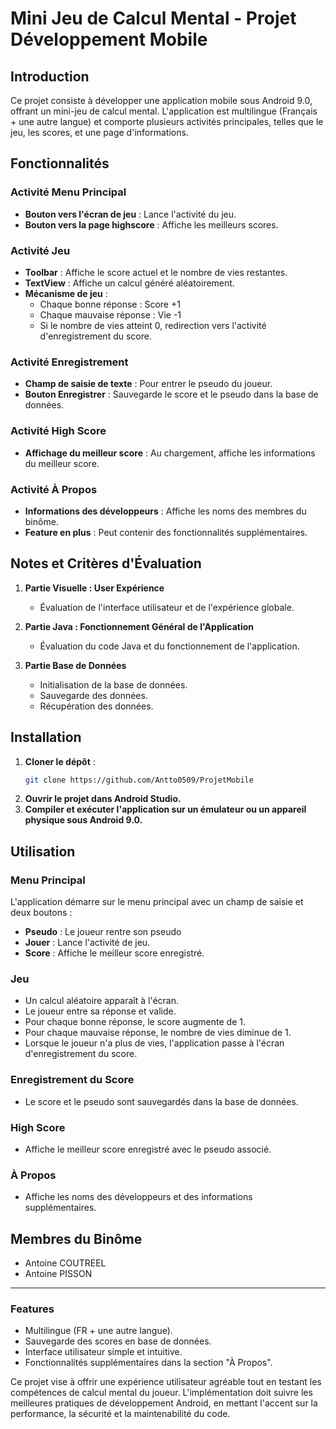 # Mini Jeu de Calcul Mental - Projet Développement Mobile

## Introduction

Ce projet consiste à développer une application mobile sous Android 9.0, offrant un mini-jeu de calcul mental. L'application est multilingue (Français + une autre langue) et comporte plusieurs activités principales, telles que le jeu, les scores, et une page d'informations.

## Fonctionnalités

### Activité Menu Principal

- **Bouton vers l'écran de jeu** : Lance l'activité du jeu.
- **Bouton vers la page highscore** : Affiche les meilleurs scores.

### Activité Jeu

- **Toolbar** : Affiche le score actuel et le nombre de vies restantes.
- **TextView** : Affiche un calcul généré aléatoirement.
- **Mécanisme de jeu** :
  - Chaque bonne réponse : Score +1
  - Chaque mauvaise réponse : Vie -1
  - Si le nombre de vies atteint 0, redirection vers l'activité d'enregistrement du score.

### Activité Enregistrement

- **Champ de saisie de texte** : Pour entrer le pseudo du joueur.
- **Bouton Enregistrer** : Sauvegarde le score et le pseudo dans la base de données.

### Activité High Score

- **Affichage du meilleur score** : Au chargement, affiche les informations du meilleur score.

### Activité À Propos

- **Informations des développeurs** : Affiche les noms des membres du binôme.
- **Feature en plus** : Peut contenir des fonctionnalités supplémentaires.

## Notes et Critères d'Évaluation

1. **Partie Visuelle : User Expérience**
   - Évaluation de l'interface utilisateur et de l'expérience globale.
   
2. **Partie Java : Fonctionnement Général de l'Application**
   - Évaluation du code Java et du fonctionnement de l'application.

3. **Partie Base de Données**
   - Initialisation de la base de données.
   - Sauvegarde des données.
   - Récupération des données.

## Installation

1. **Cloner le dépôt** :
   ```sh
   git clone https://github.com/Antto0509/ProjetMobile
2. **Ouvrir le projet dans Android Studio.**
3. **Compiler et exécuter l'application sur un émulateur ou un appareil physique sous Android 9.0.**

## Utilisation

### Menu Principal
L'application démarre sur le menu principal avec un champ de saisie et deux boutons :
- **Pseudo** : Le joueur rentre son pseudo
- **Jouer** : Lance l'activité de jeu.
- **Score** : Affiche le meilleur score enregistré.

### Jeu
- Un calcul aléatoire apparaît à l'écran.
- Le joueur entre sa réponse et valide.
- Pour chaque bonne réponse, le score augmente de 1.
- Pour chaque mauvaise réponse, le nombre de vies diminue de 1.
- Lorsque le joueur n'a plus de vies, l'application passe à l'écran d'enregistrement du score.

### Enregistrement du Score
- Le score et le pseudo sont sauvegardés dans la base de données.

### High Score
- Affiche le meilleur score enregistré avec le pseudo associé.

### À Propos
- Affiche les noms des développeurs et des informations supplémentaires.

## Membres du Binôme

- Antoine COUTREEL
- Antoine PISSON

---

### Features

- Multilingue (FR + une autre langue).
- Sauvegarde des scores en base de données.
- Interface utilisateur simple et intuitive.
- Fonctionnalités supplémentaires dans la section "À Propos".

Ce projet vise à offrir une expérience utilisateur agréable tout en testant les compétences de calcul mental du joueur. L'implémentation doit suivre les meilleures pratiques de développement Android, en mettant l'accent sur la performance, la sécurité et la maintenabilité du code.
   
